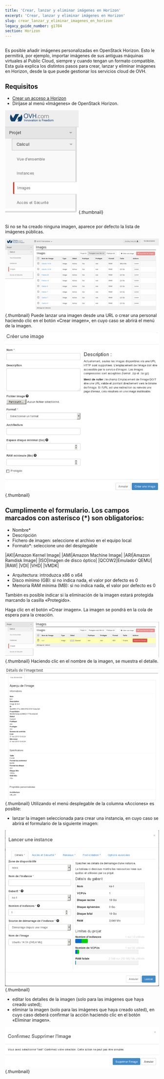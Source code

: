 ```yaml
---
title: 'Crear, lanzar y eliminar imágenes en Horizon'
excerpt: 'Crear, lanzar y eliminar imágenes en Horizon'
slug: crear_lanzar_y_eliminar_imagenes_en_horizon
legacy_guide_number: g1784
section: Horizon
---
```



## 
Es posible añadir imágenes personalizadas en OpenStack Horizon.
Esto le permitirá, por ejemplo, importar imágenes de sus antiguas máquinas virtuales al Public Cloud, siempre y cuando tengan un formato compatible. 
Esta guía explica los distintos pasos para crear, lanzar y eliminar imágenes en Horizon, desde la que puede gestionar los servicios cloud de OVH.


## Requisitos

- [Crear un acceso a Horizon](https://docs.ovh.com/es/public-cloud/crear_un_acceso_a_horizon/)
- Diríjase al menú «Imágenes» de OpenStack Horizon.



![](images/img_2661.jpg){.thumbnail}


## 
Si no se ha creado ninguna imagen, aparece por defecto la lista de imágenes públicas.

![](images/img_2662.jpg){.thumbnail}
Puede lanzar una imagen desde una URL o crear una personal haciendo clic en el botón «Crear imagen», en cuyo caso se abrirá el menú de la imagen.

![](images/img_2720.jpg){.thumbnail}

## Cumplimente el formulario. Los campos marcados con asterisco (*) son obligatorios:

- Nombre*
- Descripción
- Fichero de imagen: seleccione el archivo en el equipo local
- Formato*: seleccione uno del desplegable

|AKI|Amazon Kernel Image|
|AMI|Amazon Machine Image|
|ARI|Amazon Ramdisk Image|
|ISO|Imagen de disco óptico|
|QCOW2|Emulador QEMU|
|RAW|
|VDI|
|VHD|
|VMDK|



- Arquitectura: introduzca x86 o x64
- Disco mínimo (GB): si no indica nada, el valor por defecto es 0
- Memoria RAM mínima (MB): si no indica nada, el valor por defecto es 0


También es posible indicar si la eliminación de la imagen estará protegida marcando la casilla «Protegido».

Haga clic en el botón «Crear imagen». La imagen se pondrá en la cola de espera para la creación.

![](images/img_2664.jpg){.thumbnail}
Haciendo clic en el nombre de la imagen, se muestra el detalle.

![](images/img_2665.jpg){.thumbnail}
Utilizando el menú desplegable de la columna «Acciones» es posible:


- lanzar la imagen seleccionada para crear una instancia, en cuyo caso se abrirá el formulario de la siguiente imagen:



![](images/img_2666.jpg){.thumbnail}

- editar los detalles de la imagen (solo para las imágenes que haya creado usted);
- eliminar la imagen (solo para las imágenes que haya creado usted), en cuyo caso deberá confirmar la acción haciendo clic en el botón «Eliminar imagen».



![](images/img_2667.jpg){.thumbnail}